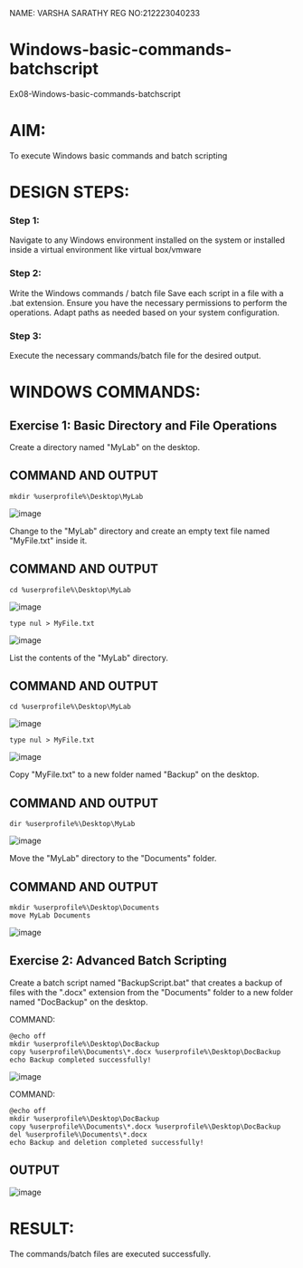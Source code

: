 NAME: VARSHA SARATHY
REG NO:212223040233

# Windows-basic-commands-batchscript
Ex08-Windows-basic-commands-batchscript

# AIM:
To execute Windows basic commands and batch scripting

# DESIGN STEPS:

### Step 1:

Navigate to any Windows environment installed on the system or installed inside a virtual environment like virtual box/vmware 

### Step 2:

Write the Windows commands / batch file
Save each script in a file with a .bat extension.
Ensure you have the necessary permissions to perform the operations.
Adapt paths as needed based on your system configuration.
### Step 3:

Execute the necessary commands/batch file for the desired output. 




# WINDOWS COMMANDS:
## Exercise 1: Basic Directory and File Operations
Create a directory named "MyLab" on the desktop.


## COMMAND AND OUTPUT
```
mkdir %userprofile%\Desktop\MyLab
```
![image](https://github.com/user-attachments/assets/db176217-6b0a-4119-adcc-037e0d7468fa)

Change to the "MyLab" directory and create an empty text file named "MyFile.txt" inside it.


## COMMAND AND OUTPUT
```
cd %userprofile%\Desktop\MyLab
```
![image](https://github.com/user-attachments/assets/74056cbd-6c6b-4e87-a57e-66ac74811d71)

```
type nul > MyFile.txt
```
![image](https://github.com/user-attachments/assets/a257d226-7872-4d45-aee0-243c26b3339b)

List the contents of the "MyLab" directory.


## COMMAND AND OUTPUT

```
cd %userprofile%\Desktop\MyLab
```

![image](https://github.com/user-attachments/assets/a5013fba-5597-4f4c-8f24-05427169582d)

```
type nul > MyFile.txt
```
![image](https://github.com/user-attachments/assets/ff57fa1d-ad78-4587-9287-98245a788d92)

Copy "MyFile.txt" to a new folder named "Backup" on the desktop.

## COMMAND AND OUTPUT

```
dir %userprofile%\Desktop\MyLab
```

![image](https://github.com/user-attachments/assets/77578822-90c0-4314-a3ee-0ecead765459)

Move the "MyLab" directory to the "Documents" folder.

## COMMAND AND OUTPUT

```
mkdir %userprofile%\Desktop\Documents
move MyLab Documents
```

![image](https://github.com/user-attachments/assets/2341807f-37a2-493f-b920-10525e6a0d43)

## Exercise 2: Advanced Batch Scripting
Create a batch script named "BackupScript.bat" that creates a backup of files with the ".docx" extension from the "Documents" folder to a new folder named "DocBackup" on the desktop.

COMMAND:

```
@echo off
mkdir %userprofile%\Desktop\DocBackup
copy %userprofile%\Documents\*.docx %userprofile%\Desktop\DocBackup
echo Backup completed successfully!
```

![image](https://github.com/user-attachments/assets/085031d4-c75b-4925-b69f-03ac94182337)

COMMAND:

```
@echo off
mkdir %userprofile%\Desktop\DocBackup
copy %userprofile%\Documents\*.docx %userprofile%\Desktop\DocBackup
del %userprofile%\Documents\*.docx
echo Backup and deletion completed successfully!
```

## OUTPUT

![image](https://github.com/user-attachments/assets/c7cde5cb-73a3-418a-b503-56560ca3f364)

# RESULT:
The commands/batch files are executed successfully.

